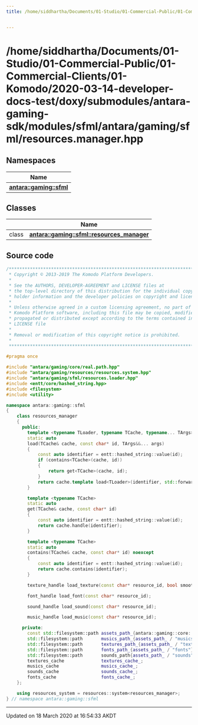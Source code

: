 ```yaml
---
title: /home/siddhartha/Documents/01-Studio/01-Commercial-Public/01-Commercial-Clients/01-Komodo/2020-03-14-developer-docs-test/doxy/submodules/antara-gaming-sdk/modules/sfml/antara/gaming/sfml/resources.manager.hpp


---
```


# /home/siddhartha/Documents/01-Studio/01-Commercial-Public/01-Commercial-Clients/01-Komodo/2020-03-14-developer-docs-test/doxy/submodules/antara-gaming-sdk/modules/sfml/antara/gaming/sfml/resources.manager.hpp







## Namespaces

| Name           |
| -------------- |
| **[antara::gaming::sfml](Namespaces/namespaceantara_1_1gaming_1_1sfml.md)**  |

## Classes

|                | Name           |
| -------------- | -------------- |
| class | **[antara::gaming::sfml::resources_manager](Classes/classantara_1_1gaming_1_1sfml_1_1resources__manager.md)**  |













## Source code

```cpp
/******************************************************************************
 * Copyright © 2013-2019 The Komodo Platform Developers.                      *
 *                                                                            *
 * See the AUTHORS, DEVELOPER-AGREEMENT and LICENSE files at                  *
 * the top-level directory of this distribution for the individual copyright  *
 * holder information and the developer policies on copyright and licensing.  *
 *                                                                            *
 * Unless otherwise agreed in a custom licensing agreement, no part of the    *
 * Komodo Platform software, including this file may be copied, modified,     *
 * propagated or distributed except according to the terms contained in the   *
 * LICENSE file                                                               *
 *                                                                            *
 * Removal or modification of this copyright notice is prohibited.            *
 *                                                                            *
 ******************************************************************************/

#pragma once

#include "antara/gaming/core/real.path.hpp"
#include "antara/gaming/resources/resources.system.hpp"
#include "antara/gaming/sfml/resources.loader.hpp"
#include <entt/core/hashed_string.hpp>
#include <filesystem>
#include <utility>

namespace antara::gaming::sfml
{
    class resources_manager
    {
      public:
        template <typename TLoader, typename TCache, typename... TArgs>
        static auto
        load(TCache& cache, const char* id, TArgs&&... args)
        {
            const auto identifier = entt::hashed_string::value(id);
            if (contains<TCache>(cache, id))
            {
                return get<TCache>(cache, id);
            }
            return cache.template load<TLoader>(identifier, std::forward<TArgs>(args)...);
        }

        template <typename TCache>
        static auto
        get(TCache& cache, const char* id)
        {
            const auto identifier = entt::hashed_string::value(id);
            return cache.handle(identifier);
        }

        template <typename TCache>
        static auto
        contains(TCache& cache, const char* id) noexcept
        {
            const auto identifier = entt::hashed_string::value(id);
            return cache.contains(identifier);
        }

        texture_handle load_texture(const char* resource_id, bool smooth = true);

        font_handle load_font(const char* resource_id);

        sound_handle load_sound(const char* resource_id);

        music_handle load_music(const char* resource_id);

      private:
        const std::filesystem::path assets_path_{antara::gaming::core::assets_real_path()};
        std::filesystem::path       musics_path_{assets_path_ / "musics"};
        std::filesystem::path       textures_path_{assets_path_ / "textures"};
        std::filesystem::path       fonts_path_{assets_path_ / "fonts"};
        std::filesystem::path       sounds_path{assets_path_ / "sounds"};
        textures_cache              textures_cache_;
        musics_cache                musics_cache_;
        sounds_cache                sounds_cache_;
        fonts_cache                 fonts_cache_;
    };

    using resources_system = resources::system<resources_manager>;
} // namespace antara::gaming::sfml
```


-------------------------------

Updated on 18 March 2020 at 16:54:33 AKDT
